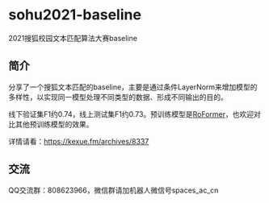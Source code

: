 # sohu2021-baseline
2021搜狐校园文本匹配算法大赛baseline

## 简介

分享了一个搜狐文本匹配的baseline，主要是通过条件LayerNorm来增加模型的多样性，以实现同一模型处理不同类型的数据、形成不同输出的目的。

线下验证集F1约0.74，线上测试集F1约0.73。预训练模型是[RoFormer](https://github.com/ZhuiyiTechnology/roformer)，也欢迎对比其他预训练模型的效果。

详情请看：https://kexue.fm/archives/8337

## 交流

QQ交流群：808623966，微信群请加机器人微信号spaces_ac_cn
